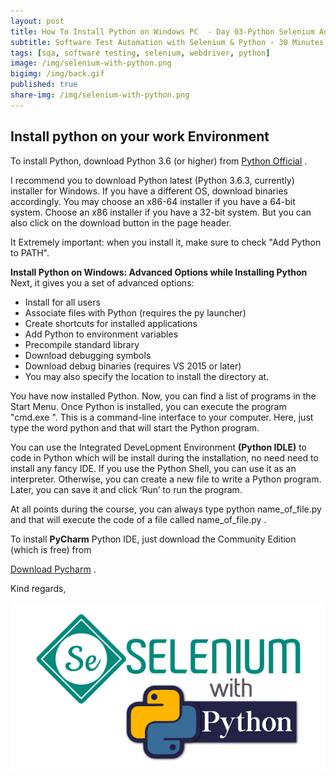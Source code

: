 ```yaml
---
layout: post
title: How To Install Python on Windows PC  - Day 03-Python Selenium Automation Journey   
subtitle: Software Test Automation with Selenium & Python - 30 Minutes A Day Challenge
tags: [sqa, software testing, selenium, webdriver, python]
image: /img/selenium-with-python.png
bigimg: /img/back.gif
published: true
share-img: /img/selenium-with-python.png
---
```

## Install python on your work Environment 

To install Python, download Python 3.6 (or higher) from  [Python Official](https://www.python.org/downloads/) .

I recommend you to download Python latest (Python 3.6.3, currently) installer for Windows. If you have a different OS, download binaries accordingly. You may choose an x86-64 installer if you have a 64-bit system. Choose an x86 installer if you have a 32-bit system. But you can also click on the download button in the page header.

It  Extremely important: when you install it, make sure to check "Add Python to PATH".

**Install Python on Windows: Advanced Options while Installing Python**
Next, it gives you a set of advanced options:
- Install for all users
- Associate files with Python (requires the py launcher)
- Create shortcuts for installed applications
- Add Python to environment variables
- Precompile standard library
- Download debugging symbols
- Download debug binaries (requires VS 2015 or later)
- You may also specify the location to install the directory at.

You have now installed Python. Now, you can find a list of programs in the Start Menu.
Once Python is installed, you can execute the program "cmd.exe ". This is a command-line interface to your computer. Here, just type the word python  and that will start the Python program.

You can use the Integrated DeveLopment Environment **(Python IDLE)**  to code in Python which will be install during the installation, no need need to install any fancy IDE. If you use the Python Shell, you can use it as an interpreter. Otherwise, you can create a new file to write a Python program. Later, you can save it and click ‘Run’ to run the program. 


At all points during the course, you can always type python name_of_file.py  and that will execute the code of a file called name_of_file.py .

To install **PyCharm** Python IDE, just download the Community Edition (which is free) from

[Download Pycharm](https://www.jetbrains.com/pycharm/) .

Kind regards,


 ![Selenium with Python](/img/selenium-with-python.png "Selenium with Python")
